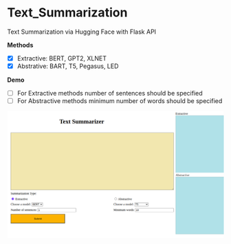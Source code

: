 # Text_Summarization
Text Summarization via Hugging Face with Flask API



**Methods**

- [x] Extractive: BERT, GPT2, XLNET
- [x] Abstrative: BART, T5, Pegasus, LED

**Demo**

- [ ] For Extractive methods  number of sentences should be specified
- [ ] For Abstractive methods minimum number of words should be specified

![plot](./img2.png)
